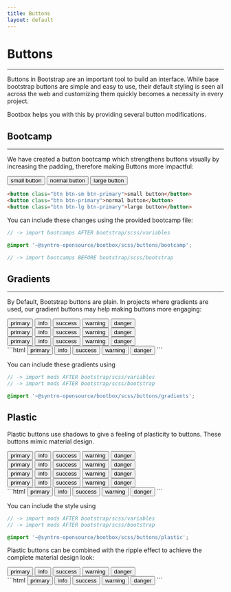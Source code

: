 ```yaml
---
title: Buttons
layout: default
---
```


# Buttons
---

Buttons in Bootstrap are an important tool to build an interface. While base
bootstrap buttons are simple and easy to use, their default styling is seen all
across the web and customizing them quickly becomes a necessity in every project.

Bootbox helps you with this by providing several button modifications.

## Bootcamp
---

We have created a button bootcamp which strengthens buttons visually
by increasing the padding, therefore making Buttons more impactful:

<div class="mt-3 rounded border p-3">
  <button class="btn btn-sm btn-primary">small button</button>
  <button class="btn btn-primary">normal button</button>
  <button class="btn btn-lg btn-primary">large button</button>
</div>

```html
<button class="btn btn-sm btn-primary">small button</button>
<button class="btn btn-primary">normal button</button>
<button class="btn btn-lg btn-primary">large button</button>
```

You can include these changes using the provided bootcamp file:
```scss
// -> import bootcamps AFTER bootstrap/scss/variables

@import '~@syntro-opensource/bootbox/scss/buttons/bootcamp';

// -> import bootcamps BEFORE bootstrap/scss/bootstrap
```


## Gradients
---
By Default, Bootstrap buttons are plain. In projects where gradients are used,
our gradient buttons may help making buttons more engaging:

<div class="mt-3 rounded border p-3">
  <div class="m-3">
    <button class="btn btn-sm btn-gradient-primary">primary</button>
    <button class="btn btn-sm btn-gradient-info">info</button>
    <button class="btn btn-sm btn-gradient-success">success</button>
    <button class="btn btn-sm btn-gradient-warning">warning</button>
    <button class="btn btn-sm btn-gradient-danger">danger</button>
  </div>
  <div class="m-3">
    <button class="btn btn-gradient-primary">primary</button>
    <button class="btn btn-gradient-info">info</button>
    <button class="btn btn-gradient-success">success</button>
    <button class="btn btn-gradient-warning">warning</button>
    <button class="btn btn-gradient-danger">danger</button>
  </div>
  <div class="m-3">
    <button class="btn btn-lg btn-gradient-primary">primary</button>
    <button class="btn btn-lg btn-gradient-info">info</button>
    <button class="btn btn-lg btn-gradient-success">success</button>
    <button class="btn btn-lg btn-gradient-warning">warning</button>
    <button class="btn btn-lg btn-gradient-danger">danger</button>
  </div>
</div>
```html
<button class="btn btn-gradient-primary">primary</button>
<button class="btn btn-gradient-info">info</button>
<button class="btn btn-gradient-success">success</button>
<button class="btn btn-gradient-warning">warning</button>
<button class="btn btn-gradient-danger">danger</button>
```

You can include these gradients using
```scss
// -> import mods AFTER bootstrap/scss/variables
// -> import mods AFTER bootstrap/scss/bootstrap

@import '~@syntro-opensource/bootbox/scss/buttons/gradients';
```


## Plastic
Plastic buttons use shadows to give a feeling of plasticity to buttons. These
buttons mimic material design.

<div class="mt-3 rounded border p-3">
  <div class="m-3">
    <button class="btn btn-plastic btn-sm btn-primary">primary</button>
    <button class="btn btn-plastic btn-sm btn-info">info</button>
    <button class="btn btn-plastic btn-sm btn-success">success</button>
    <button class="btn btn-plastic btn-sm btn-warning">warning</button>
    <button class="btn btn-plastic btn-sm btn-danger">danger</button>
  </div>
  <div class="m-3">
    <button class="btn btn-plastic btn-primary">primary</button>
    <button class="btn btn-plastic btn-info">info</button>
    <button class="btn btn-plastic btn-success">success</button>
    <button class="btn btn-plastic btn-warning">warning</button>
    <button class="btn btn-plastic btn-danger">danger</button>
  </div>
  <div class="m-3">
    <button class="btn btn-plastic btn-outline-primary">primary</button>
    <button class="btn btn-plastic btn-outline-info">info</button>
    <button class="btn btn-plastic btn-outline-success">success</button>
    <button class="btn btn-plastic btn-outline-warning">warning</button>
    <button class="btn btn-plastic btn-outline-danger">danger</button>
  </div>
  <div class="m-3">
    <button class="btn btn-plastic btn-lg btn-primary">primary</button>
    <button class="btn btn-plastic btn-lg btn-info">info</button>
    <button class="btn btn-plastic btn-lg btn-success">success</button>
    <button class="btn btn-plastic btn-lg btn-warning">warning</button>
    <button class="btn btn-plastic btn-lg btn-danger">danger</button>
  </div>
</div>
```html
<button class="btn btn-plastic btn-primary">primary</button>
<button class="btn btn-plastic btn-info">info</button>
<button class="btn btn-plastic btn-success">success</button>
<button class="btn btn-plastic btn-warning">warning</button>
<button class="btn btn-plastic btn-danger">danger</button>
```

You can include the style using
```scss
// -> import mods AFTER bootstrap/scss/variables
// -> import mods AFTER bootstrap/scss/bootstrap

@import '~@syntro-opensource/bootbox/scss/buttons/plastic';
```

Plastic buttons can be combined with the ripple effect to achieve the complete
material design look:
<div class="mt-3 rounded border p-3">
  <button class="btn btn-plastic effect-ripple btn-primary">primary</button>
  <button class="btn btn-plastic effect-ripple btn-info">info</button>
  <button class="btn btn-plastic effect-ripple btn-success">success</button>
  <button class="btn btn-plastic effect-ripple btn-warning">warning</button>
  <button class="btn btn-plastic effect-ripple btn-danger">danger</button>
</div>
```html
<button class="btn btn-plastic effect-ripple btn-primary">primary</button>
<button class="btn btn-plastic effect-ripple btn-info">info</button>
<button class="btn btn-plastic effect-ripple btn-success">success</button>
<button class="btn btn-plastic effect-ripple btn-warning">warning</button>
<button class="btn btn-plastic effect-ripple btn-danger">danger</button>
```
